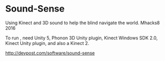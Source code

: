 # Sound-Sense
Using Kinect and 3D sound to help the blind navigate the world. Mhacks8 2016

To run , need Unity 5, Phonon 3D Unity plugin, Kinect Windows SDK 2.0, Kinect Unity plugin, and also a Kinect 2.

http://devpost.com/software/sound-sense
